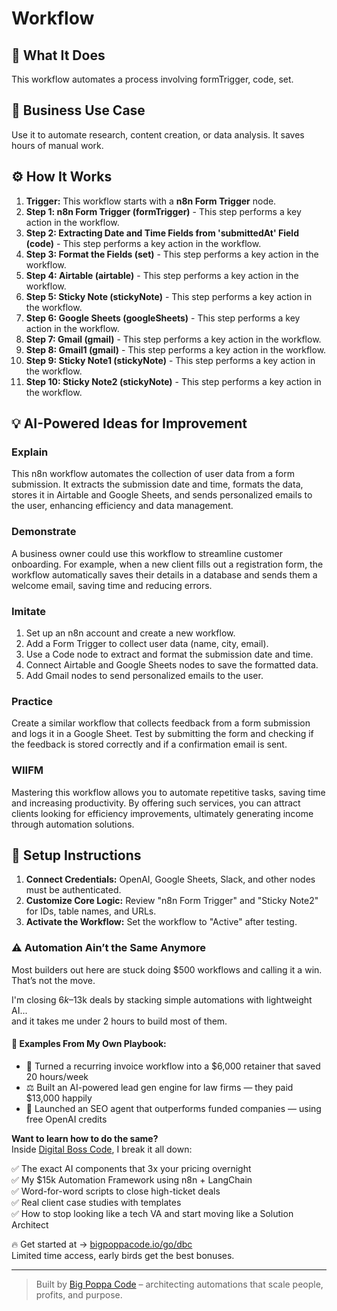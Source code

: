 # Workflow

## 🚀 What It Does
This workflow automates a process involving formTrigger, code, set.

## 💼 Business Use Case
Use it to automate research, content creation, or data analysis. It saves hours of manual work.

## ⚙️ How It Works
1.  **Trigger:** This workflow starts with a **n8n Form Trigger** node.
2. **Step 1: n8n Form Trigger (formTrigger)** - This step performs a key action in the workflow.
3. **Step 2: Extracting Date and Time Fields from 'submittedAt' Field (code)** - This step performs a key action in the workflow.
4. **Step 3: Format the Fields (set)** - This step performs a key action in the workflow.
5. **Step 4: Airtable (airtable)** - This step performs a key action in the workflow.
6. **Step 5: Sticky Note (stickyNote)** - This step performs a key action in the workflow.
7. **Step 6: Google Sheets (googleSheets)** - This step performs a key action in the workflow.
8. **Step 7: Gmail (gmail)** - This step performs a key action in the workflow.
9. **Step 8: Gmail1 (gmail)** - This step performs a key action in the workflow.
10. **Step 9: Sticky Note1 (stickyNote)** - This step performs a key action in the workflow.
11. **Step 10: Sticky Note2 (stickyNote)** - This step performs a key action in the workflow.

## 💡 AI-Powered Ideas for Improvement
### Explain
This n8n workflow automates the collection of user data from a form submission. It extracts the submission date and time, formats the data, stores it in Airtable and Google Sheets, and sends personalized emails to the user, enhancing efficiency and data management.

### Demonstrate
A business owner could use this workflow to streamline customer onboarding. For example, when a new client fills out a registration form, the workflow automatically saves their details in a database and sends them a welcome email, saving time and reducing errors.

### Imitate
1. Set up an n8n account and create a new workflow.
2. Add a Form Trigger to collect user data (name, city, email).
3. Use a Code node to extract and format the submission date and time.
4. Connect Airtable and Google Sheets nodes to save the formatted data.
5. Add Gmail nodes to send personalized emails to the user.

### Practice
Create a similar workflow that collects feedback from a form submission and logs it in a Google Sheet. Test by submitting the form and checking if the feedback is stored correctly and if a confirmation email is sent.

### WIIFM
Mastering this workflow allows you to automate repetitive tasks, saving time and increasing productivity. By offering such services, you can attract clients looking for efficiency improvements, ultimately generating income through automation solutions.

## 🔧 Setup Instructions
1. **Connect Credentials:** OpenAI, Google Sheets, Slack, and other nodes must be authenticated.
2. **Customize Core Logic:** Review "n8n Form Trigger" and "Sticky Note2" for IDs, table names, and URLs.
3. **Activate the Workflow:** Set the workflow to "Active" after testing.

### ⚠️ Automation Ain’t the Same Anymore

Most builders out here are stuck doing $500 workflows and calling it a win.  
That’s not the move.  

I'm closing $6k–$13k deals by stacking simple automations with lightweight AI...  
and it takes me under 2 hours to build most of them.

#### 🧠 Examples From My Own Playbook:
- 🔁 Turned a recurring invoice workflow into a $6,000 retainer that saved 20 hours/week  
- ⚖️ Built an AI-powered lead gen engine for law firms — they paid $13,000 happily  
- 🚀 Launched an SEO agent that outperforms funded companies — using free OpenAI credits  

**Want to learn how to do the same?**  
Inside [Digital Boss Code](https://bigpoppacode.io/go/dbc), I break it all down:

✅ The exact AI components that 3x your pricing overnight  
✅ My $15k Automation Framework using n8n + LangChain  
✅ Word-for-word scripts to close high-ticket deals  
✅ Real client case studies with templates  
✅ How to stop looking like a tech VA and start moving like a Solution Architect  

🔥 Get started at → [bigpoppacode.io/go/dbc](https://bigpoppacode.io/go/dbc)  
Limited time access, early birds get the best bonuses.

---
> Built by [Big Poppa Code](https://bigpoppacode.io) – architecting automations that scale people, profits, and purpose.

